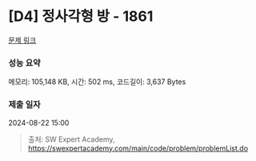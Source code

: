 # [D4] 정사각형 방 - 1861 

[문제 링크](https://swexpertacademy.com/main/code/problem/problemDetail.do?contestProbId=AV5LtJYKDzsDFAXc) 

### 성능 요약

메모리: 105,148 KB, 시간: 502 ms, 코드길이: 3,637 Bytes

### 제출 일자

2024-08-22 15:00



> 출처: SW Expert Academy, https://swexpertacademy.com/main/code/problem/problemList.do
